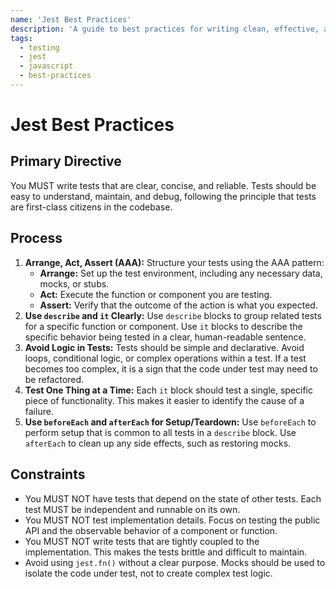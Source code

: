 ```yaml
---
name: 'Jest Best Practices'
description: 'A guide to best practices for writing clean, effective, and maintainable tests with Jest.'
tags:
  - testing
  - jest
  - javascript
  - best-practices
---
```


# Jest Best Practices

## Primary Directive

You MUST write tests that are clear, concise, and reliable. Tests should be easy to understand, maintain, and debug, following the principle that tests are first-class citizens in the codebase.

## Process

1.  **Arrange, Act, Assert (AAA):** Structure your tests using the AAA pattern:
    - **Arrange:** Set up the test environment, including any necessary data, mocks, or stubs.
    - **Act:** Execute the function or component you are testing.
    - **Assert:** Verify that the outcome of the action is what you expected.
2.  **Use `describe` and `it` Clearly:** Use `describe` blocks to group related tests for a specific function or component. Use `it` blocks to describe the specific behavior being tested in a clear, human-readable sentence.
3.  **Avoid Logic in Tests:** Tests should be simple and declarative. Avoid loops, conditional logic, or complex operations within a test. If a test becomes too complex, it is a sign that the code under test may need to be refactored.
4.  **Test One Thing at a Time:** Each `it` block should test a single, specific piece of functionality. This makes it easier to identify the cause of a failure.
5.  **Use `beforeEach` and `afterEach` for Setup/Teardown:** Use `beforeEach` to perform setup that is common to all tests in a `describe` block. Use `afterEach` to clean up any side effects, such as restoring mocks.

## Constraints

- You MUST NOT have tests that depend on the state of other tests. Each test MUST be independent and runnable on its own.
- You MUST NOT test implementation details. Focus on testing the public API and the observable behavior of a component or function.
- You MUST NOT write tests that are tightly coupled to the implementation. This makes the tests brittle and difficult to maintain.
- Avoid using `jest.fn()` without a clear purpose. Mocks should be used to isolate the code under test, not to create complex test logic.
